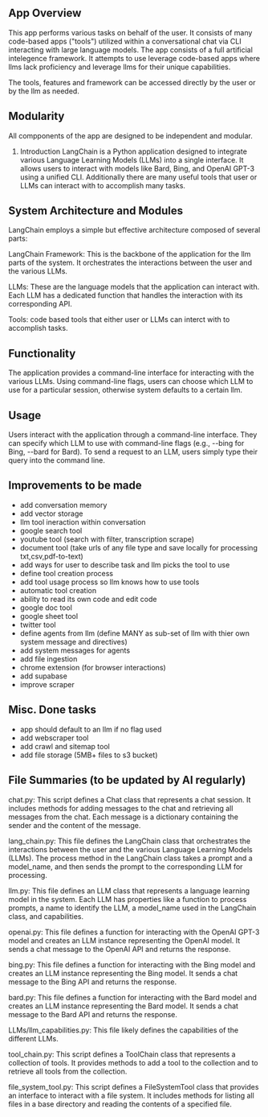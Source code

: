 ## App Overview

This app performs various tasks on behalf of the user.
It consists of many code-based apps ("tools") utilized within a conversational chat via CLI interacting with large language models.  The app consists of a full artificial intelegence framework.  It attempts to use leverage code-based apps where llms lack proficiency and leverage llms for their unique capabilities.

The tools, features and framework can be accessed directly by the user or by the llm as needed.

## Modularity

All compponents of the app are designed to be independent and modular.


1. Introduction
LangChain is a Python application designed to integrate various Language Learning Models (LLMs) into a single interface. It allows users to interact with models like Bard, Bing, and OpenAI GPT-3 using a unified CLI. Additionally there are many useful tools that user or LLMs can interact with to accomplish many tasks.

## System Architecture and Modules

LangChain employs a simple but effective architecture composed of several parts:

LangChain Framework: This is the backbone of the application for the llm parts of the system. It orchestrates the interactions between the user and the various LLMs.

LLMs: These are the language models that the application can interact with. Each LLM has a dedicated function that handles the interaction with its corresponding API.

Tools: code based tools that either user or LLMs can interct with to accomplish tasks.

## Functionality
The application provides a command-line interface for interacting with the various LLMs. Using command-line flags, users can choose which LLM to use for a particular session, otherwise system defaults to a certain llm.


## Usage
Users interact with the application through a command-line interface. They can specify which LLM to use with command-line flags (e.g., --bing for Bing, --bard for Bard). To send a request to an LLM, users simply type their query into the command line.

## Improvements to be made
- add conversation memory
- add vector storage
- llm tool ineraction within conversation
- google search tool
- youtube tool (search with filter, transcription scrape)
- document tool (take urls of any file type and save locally for processing txt,csv,pdf-to-text)
- add ways for user to describe task and llm picks the tool to use
- define tool creation process
- add tool usage process so llm knows how to use tools
- automatic tool creation 
- ability to read its own code and edit code
- google doc tool
- google sheet tool
- twitter tool
- define agents from llm (define MANY as sub-set of llm with thier own system message and directives)
- add system messages for agents 
- add file ingestion
- chrome extension (for browser interactions)
- add supabase
- improve scraper

## Misc. Done tasks
- app should default to an llm if no flag used
- add webscraper tool
- add crawl and sitemap tool
- add file storage (5MB+ files to s3 bucket)

## File Summaries (to be updated by AI regularly)

chat.py: This script defines a Chat class that represents a chat session. It includes methods for adding messages to the chat and retrieving all messages from the chat. Each message is a dictionary containing the sender and the content of the message.

lang_chain.py: This file defines the LangChain class that orchestrates the interactions between the user and the various Language Learning Models (LLMs). The process method in the LangChain class takes a prompt and a model_name, and then sends the prompt to the corresponding LLM for processing.

llm.py: This file defines an LLM class that represents a language learning model in the system. Each LLM has properties like a function to process prompts, a name to identify the LLM, a model_name used in the LangChain class, and capabilities.

openai.py: This file defines a function for interacting with the OpenAI GPT-3 model and creates an LLM instance representing the OpenAI model. It sends a chat message to the OpenAI API and returns the response.

bing.py: This file defines a function for interacting with the Bing model and creates an LLM instance representing the Bing model. It sends a chat message to the Bing API and returns the response.

bard.py: This file defines a function for interacting with the Bard model and creates an LLM instance representing the Bard model. It sends a chat message to the Bard API and returns the response.

LLMs/llm_capabilities.py: This file likely defines the capabilities of the different LLMs.

tool_chain.py: This script defines a ToolChain class that represents a collection of tools. It provides methods to add a tool to the collection and to retrieve all tools from the collection.

file_system_tool.py: This script defines a FileSystemTool class that provides an interface to interact with a file system. It includes methods for listing all files in a base directory and reading the contents of a specified file.